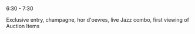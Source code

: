 6:30 - 7:30

Exclusive entry, champagne, hor d'oevres, live Jazz combo, first viewing of Auction Items
